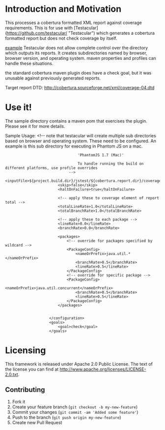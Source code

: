 
# Introduction and Motivation


This processes a cobertura formatted XML report against coverage requirements.  This is for use with [Testacular] (https://github.com/testacular/ "Testacular")
which generates a cobertura formatted report but does not check coverage by itself.

[example](http://url.com/ "Title")
Testacular does not allow complete control over the directory which outputs its reports.  It creates subdirectories
named by browser, browser version, and operating system.  maven properties and profiles can handle these situations.

the standard cobertura maven plugin does have a check goal, but it was unusable against previously generated reports.

Target report DTD: http://cobertura.sourceforge.net/xml/coverage-04.dtd

# Use it!

The sample directory contains a maven pom that exercises the plugin.  Please see it for more details.

Sample Usage:
                        <configuration>
                            <!-- note that testacular will create multiple sub directories
                                 based on browser and operating system.  These need to be configured.
                                 An example is this sub directory for executing in Phantom JS on a mac.

                                     'PhantomJS 1.7 (Mac)'

                                     To handle running the build on different platforms, use profile overrides
                                 -->
                            <inputFile>${project.build.dir}/jstest/${cobertura.report.dir}/coverage.xml</inputFile>
                            <skip>false</skip>
                            <haltOnFailure>true</haltOnFailure>

                            <!-- apply these to coverage element of report total -->
                            <totalLineRate>1.0</totalLineRate>
                            <totalBranchRate>1.0</totalBranchRate>

                            <!-- apply these to each package -->
                            <lineRate>0.0</lineRate>
                            <branchRate>0.0</branchRate>

                            <packages>
                                <!-- override for packages specified by wildcard -->
                                <PackageConfig>
                                    <nameOrPrefix>java.util.*</nameOrPrefix>
                                    <branchRate>0.5</branchRate>
                                    <lineRate>0.5</lineRate>
                                </PackageConfig>
                                <!-- override for specific package -->
                                <PackageConfig>
                                    <nameOrPrefix>java.util.concurrent</nameOrPrefix>
                                    <branchRate>0.5</branchRate>
                                    <lineRate>0.5</lineRate>
                                </PackageConfig>
                            </packages>


                        </configuration>
                        <goals>
                            <goal>check</goal>
                        </goals>


# Licensing

This framework is released under Apache 2.0 Public License. The text of the
license you can find at http://www.apache.org/licenses/LICENSE-2.0.txt.

## Contributing

1. Fork it
2. Create your feature branch (`git checkout -b my-new-feature`)
3. Commit your changes (`git commit -am 'Added some feature'`)
4. Push to the branch (`git push origin my-new-feature`)
5. Create new Pull Request


